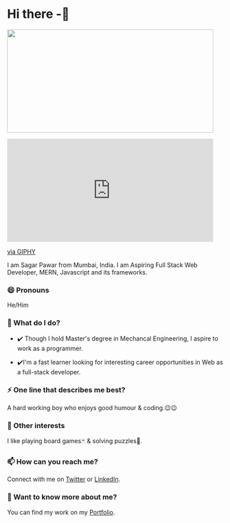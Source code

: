 # Hi there -👋
<img
width="480" height="240" frameBorder="0" class="giphy-embed" allowFullScreen
src="https://giphy.com/embed/g06HKnMmtK1aXurndU">

<iframe src="https://giphy.com/embed/g06HKnMmtK1aXurndU" width="480" height="240" frameBorder="0" class="giphy-embed" allowFullScreen></iframe><p><a href="https://giphy.com/gifs/KeepCoding-developer-programmer-home-work-g06HKnMmtK1aXurndU">via GIPHY</a></p>

I am Sagar Pawar from Mumbai, India. I am Aspiring Full Stack Web Developer, MERN, Javascript and its frameworks.

### 😄 Pronouns
He/Him

### 🌱 What do I do?
- ✔️ Though I hold Master's degree in Mechancal Engineering, I aspire to work as a programmer.

- ✔️I'm a fast learner looking for interesting career opportunities in Web as a full-stack developer. 

### ⚡ One line that describes me best? 
A hard working boy who enjoys good humour & coding.😉😉

### 👯 Other interests
I like playing board games🃏 & solving puzzles🧩.

### 📫 How can you reach me?
Connect with me on [Twitter](https://twitter.com/sagarpawar1493) or [LinkedIn](https://www.linkedin.com/in/sagar-pawar-285474113/).

### 💬 Want to know more about me?
You can find my work on my [Portfolio](https://sagar-portfolio-spinfluencers.vercel.app/).

